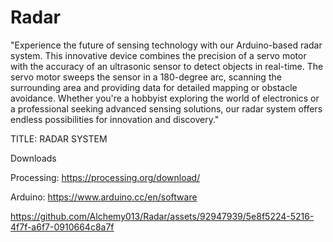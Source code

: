 # Radar
"Experience the future of sensing technology with our Arduino-based radar system. This innovative device combines the precision of a servo motor with the accuracy of an ultrasonic sensor to detect objects in real-time. The servo motor sweeps the sensor in a 180-degree arc, scanning the surrounding area and providing data for detailed mapping or obstacle avoidance. Whether you're a hobbyist exploring the world of electronics or a professional seeking advanced sensing solutions, our radar system offers endless possibilities for innovation and discovery."


TITLE:
RADAR SYSTEM



Downloads

Processing:
https://processing.org/download/

Arduino:
https://www.arduino.cc/en/software


  https://github.com/Alchemy013/Radar/assets/92947939/5e8f5224-5216-4f7f-a6f7-0910664c8a7f

